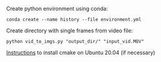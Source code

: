 Create python environment using conda:

```conda create --name history --file environment.yml```

Create directory with single frames from video file:

```python vid_to_imgs.py "output_dir/" "input_vid.MOV"```

[Instructions](https://www.linuxcapable.com/install-cmake-on-ubuntu-20-04-lts/) to install cmake on Ubuntu 20.04 (if necessary)
